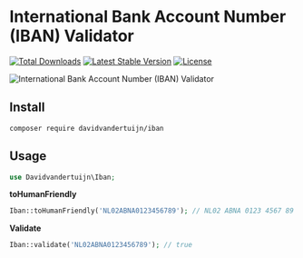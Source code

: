 # International Bank Account Number (IBAN) Validator

<a href="https://packagist.org/packages/davidvandertuijn/iban"><img src="https://poser.pugx.org/davidvandertuijn/iban/d/total.svg" alt="Total Downloads"></a>
<a href="https://packagist.org/packages/davidvandertuijn/iban"><img src="https://poser.pugx.org/davidvandertuijn/iban/v/stable.svg" alt="Latest Stable Version"></a>
<a href="https://packagist.org/packages/davidvandertuijn/iban"><img src="https://poser.pugx.org/davidvandertuijn/iban/license.svg" alt="License"></a>

![International Bank Account Number (IBAN) Validator](https://cdn.davidvandertuijn.nl/github/iban.png)

## Install

```
composer require davidvandertuijn/iban
```

## Usage

```php
use Davidvandertuijn\Iban;
```

**toHumanFriendly**

```php
Iban::toHumanFriendly('NL02ABNA0123456789'); // NL02 ABNA 0123 4567 89
```

**Validate**

```php
Iban::validate('NL02ABNA0123456789'); // true
```
